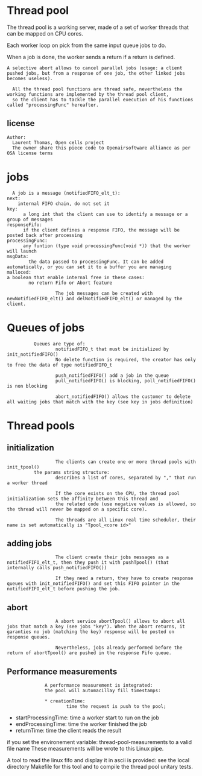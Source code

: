 # Thread pool

The thread pool is a working server, made of a set of worker threads that can be mapped on CPU cores.

Each worker loop on pick from the same input queue jobs to do.

When a job is done, the worker sends a return if a return is defined.

    A selective abort allows to cancel parallel jobs (usage: a client pushed jobs, but from a response of one job, the other linked jobs becomes useless).

      All the thread pool functions are thread safe, nevertheless the working functions are implemented by the thread pool client,
      so the client has to tackle the parallel execution of his functions called "processingFunc" hereafter.

## license
    Author:
      Laurent Thomas, Open cells project
      The owner share this piece code to Openairsoftware alliance as per OSA license terms

# jobs

      A job is a message (notifiedFIFO_elt_t):
    next:
        internal FIFO chain, do not set it
    key:
          a long int that the client can use to identify a message or a group of messages
    responseFifo:
          if the client defines a response FIFO, the message will be posted back after processing
    processingFunc:
          any funtion (type void processingFunc(void *)) that the worker will launch
    msgData:
            the data passed to processingFunc. It can be added automatically, or you can set it to a buffer you are managing
    malloced:
    a boolean that enable internal free in these cases:
            no return Fifo or Abort feature

                      The job messages can be created with newNotifiedFIFO_elt() and delNotifiedFIFO_elt() or managed by the client.

# Queues of jobs

              Queues are type of:
                      notifiedFIFO_t that must be initialized by init_notifiedFIFO()
                      No delete function is required, the creator has only to free the data of type notifiedFIFO_t

                      push_notifiedFIFO() add a job in the queue
                      pull_notifiedFIFO() is blocking, poll_notifiedFIFO() is non blocking

                      abort_notifiedFIFO() allows the customer to delete all waiting jobs that match with the key (see key in jobs definition)

# Thread pools

## initialization
                      The clients can create one or more thread pools with init_tpool()
              the params string structure:
                      describes a list of cores, separated by "," that run a worker thread

                      If the core exists on the CPU, the thread pool initialization sets the affinity between this thread and
                      the related code (use negative values is allowed, so the thread will never be mapped on a specific core).

                      The threads are all Linux real time scheduler, their name is set automatically is "Tpool_<core id>"

## adding jobs
                      The client create their jobs messages as a notifiedFIFO_elt_t, then they push it with pushTpool() (that internally calls push_notifiedFIFO())

                      If they need a return, they have to create response queues with init_notifiedFIFO() and set this FIFO pointer in the notifiedFIFO_elt_t before pushing the job.

## abort

                      A abort service abortTpool() allows to abort all jobs that match a key (see jobs "key"). When the abort returns, it garanties no job (matching the key) response will be posted on response queues.

                      Nevertheless, jobs already performed before the return of abortTpool() are pushed in the response Fifo queue.

## Performance measurements

                  A performance measurement is integrated:
                  the pool will automacillay fill timestamps:

                  * creationTime:
                          time the request is push to the pool;

* startProcessingTime:
time a worker start to run on the job
* endProcessingTime:
time the worker finished the job
* returnTime:
time the client reads the result

if you set the environement variable:
thread-pool-measurements to a valid file name
These measurements will be wrote to this Linux pipe.

A tool to read the linux fifo and display it in ascii is provided:
see the local directory Makefile for this tool and to compile the thread pool unitary tests.
